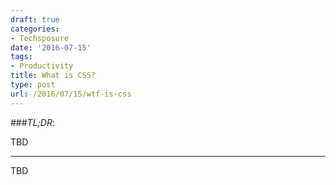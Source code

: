 ```yaml
---
draft: true
categories:
- Techsposure
date: '2016-07-15'
tags:
- Productivity
title: What is CSS?
type: post
url: /2016/07/15/wtf-is-css
---
```



###*TL;DR*:

TBD

---

TBD
